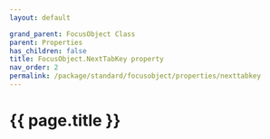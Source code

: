```yaml
---
layout: default

grand_parent: FocusObject Class
parent: Properties
has_children: false
title: FocusObject.NextTabKey property
nav_order: 2
permalink: /package/standard/focusobject/properties/nexttabkey
---
```

# {{ page.title }}




